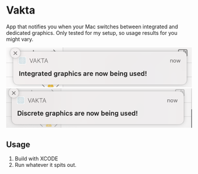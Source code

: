 #  Vakta
App that notifies you when your Mac switches between integrated and dedicated graphics.  Only tested for my setup, so usage results for you might vary.


![Integrated graphics active](./ReadmeAssets/integrated.png)
![Discrete graphics active](./ReadmeAssets/discrete.png)

## Usage
1) Build with XCODE
2) Run whatever it spits out.
